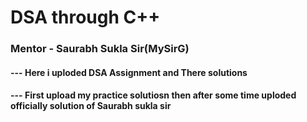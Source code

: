 <h1>DSA through C++</h1> 
<h3> Mentor - Saurabh Sukla Sir(MySirG) </h3>

<h4> --- Here i uploded DSA Assignment and There solutions </h4>
<h4> --- First upload my practice solutiosn then after some time uploded officially solution of Saurabh sukla sir 
